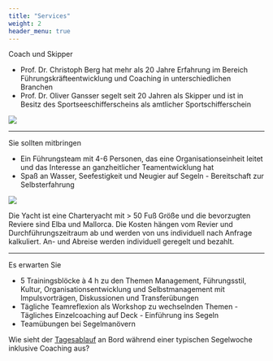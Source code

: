 ```yaml
---
title: "Services"
weight: 2
header_menu: true
---
```


Coach und Skipper

- Prof. Dr. Christoph Berg hat mehr als 20 Jahre Erfahrung im Bereich Führungskräfteentwicklung und Coaching in unterschiedlichen Branchen
- Prof. Dr. Oliver Gansser segelt seit 20 Jahren als Skipper und ist in Besitz des Sportseeschifferscheins als amtlicher Sportschifferschein


![](images/OlliandChristoph.jpg)

---

Sie sollten mitbringen

- Ein Führungsteam mit 4-6 Personen, das eine Organisationseinheit leitet und das Interesse an ganzheitlicher Teamentwicklung hat
- Spaß an Wasser, Seefestigkeit und Neugier auf Segeln - Bereitschaft zur Selbsterfahrung

![](images/reflexion.jpg)

Die Yacht ist eine Charteryacht mit > 50 Fuß Größe und die bevorzugten Reviere sind Elba und Mallorca. Die Kosten hängen vom Revier und Durchführungszeitraum ab und werden von uns individuell nach Anfrage kalkuliert. An- und Abreise werden individuell geregelt und bezahlt.


---

Es erwarten Sie

- 5 Trainingsblöcke à 4 h zu den Themen Management, Führungsstil, Kultur, Organisationsentwicklung und Selbstmanagement mit Impulsvorträgen, Diskussionen und Transferübungen
- Tägliche Teamreflexion als Workshop zu wechselnden Themen - Tägliches Einzelcoaching auf Deck - Einführung ins Segeln
- Teamübungen bei Segelmanövern

Wie sieht der [Tagesablauf](services) an Bord während einer typischen Segelwoche inklusive Coaching aus?


